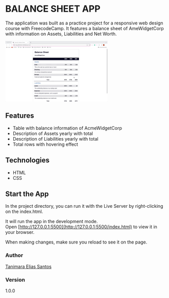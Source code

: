 # BALANCE SHEET APP

The application was built as a practice project for a responsive web design course with FreecodeCamp. It features a balance sheet of AmeWidgetCorp with information on Assets, Liabilities and Net Worth.

![balance sheet app - Tanimara Elias Santos](balance-sheet-app-showcase.gif)

## Features

- Table with balance information of AcmeWidgetCorp
- Description of Assets yearly with total
- Description of Liabilities yearly with total
- Total rows with hovering effect

## Technologies

- HTML
- CSS

## Start the App

In the project directory, you can run it with the Live Server by right-clicking on the index.html.

It will run the app in the development mode.\
Open [http://127.0.0.1:5500](http://127.0.0.1:5500/index.html) to view it in your browser.

When making changes, make sure you reload to see it on the page.

### Author

[Tanimara Elias Santos](https://github.com/tanimaraeliassantos)

### Version

1.0.0
